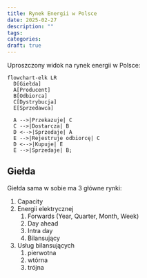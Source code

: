 ```yaml
---
title: Rynek Energii w Polsce
date: 2025-02-27
description: ""
tags: 
categories: 
draft: true
---
```


Uproszczony widok na rynek energii w Polsce:

```mermaid
flowchart-elk LR
  D[Giełda]
  A[Producent]
  B[Odbiorca]
  C[Dystrybucja]
  E[Sprzedawca]

  A -->|Przekazuje| C
  C -->|Dostarcza| B
  D <-->|Sprzedaje| A
  E -->|Rejestruje odbiorcę| C
  D <-->|Kupuje| E
  E -->|Sprzedaje| B;
```

## Giełda

Giełda sama w sobie ma 3 główne rynki:

1. Capacity
2. Energii elektrycznej
    1. Forwards (Year, Quarter, Month, Week)
    2. Day ahead
    3. Intra day
    4. Bilansujący
3. Usług bilansujących
    1. pierwotna
    2. wtórna
    3. trójna
